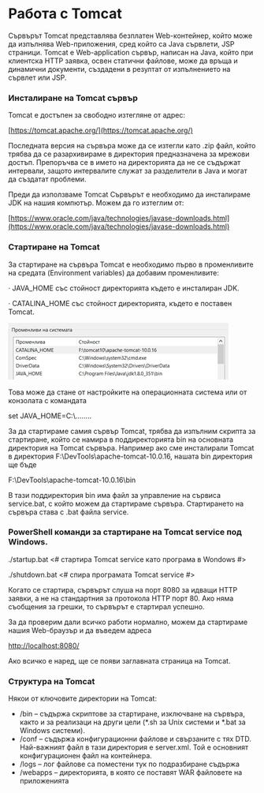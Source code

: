 # Работа с Tomcat

Сървърът Tomcat представлява безплатен Web-контейнер, който може да изпълнява Web-приложения, сред който са Java сървлети, JSP страници. Tomcat е Web-application сървър, написан на Java, който при клиентска HTTP заявка, освен статични файлове, може да връща и динамични документи, създадени в резултат от изпълнението на сървлет или JSP.

### Инсталиране на Tomcat сървър

Tomcat е достъпен за свободно изтегляне от адрес:

​[https://tomcat.apache.org/](https://tomcat.apache.org/)

Последната версия на сървъра може да се изтегли като .zip файл, който трябва да се разархивираме в директория предназначена за мрежови достъп. Препоръчва се в името на директорията да не се съдържат интервали, защото интервалите служат за разделители в Java и могат да създатат проблеми.

Преди да използваме Tomcat Сървърът е необходимо да инсталираме JDK на нашия компютър. Можем да го изтеглим от:

​[https://www.oracle.com/java/technologies/javase-downloads.html](https://www.oracle.com/java/technologies/javase-downloads.html)​

### Стартиране на Tomcat

За стартиране на сървъра Tomcat е необходимо първо в променливите на средата (Environment variables) да добавим променливите:

·       JAVA\_HOME със стойност директорията където е инсталиран JDK.

·       CATALINA\_HOME със стойност директорията, където е поставен Tomcat.

![](<../../../assets/image (9).png>)

Това може да стане от настройките на операционната система или от конзолата с командата

set JAVA\_HOME=C:\\........

За да стартираме самия сървър Tomcat, трябва да изпълним скрипта за стартиране, който се намира в поддиректорията bin на основната директория на Tomcat сървъра. Например ако сме инсталирали Tomcat в директория F:\DevTools\apache-tomcat-10.0.16, нашата bin директория ще бъде

F:\DevTools\apache-tomcat-10.0.16\bin

В тази поддиректория bin има файл за управление на сървиса service.bat, с който можем да стартираме сървъра. Стартирането на сървъра става с .bat файла service.

### PowerShell команди за стартиране на Tomcat service под Windows.

./startup.bat <# стартира Tomcat service като програма в Wondows #>

./shutdown.bat <# спира програмата Tomcat service #>

Когато се стартира, сървърът слуша на порт 8080 за идващи HTTP заявки, а не на стандартния за протокола HTTP порт 80. Ако няма съобщения за грешки, то сървърът е стартирал успешно.

За да проверим дали всичко работи нормално, можем да стартираме нашия Web-браузър и да въведем адреса

​[http://localhost:8080/](http://localhost:8080/)​

Ако всичко е наред, ще се появи заглавната страница на Tomcat.

### Структура на Tomcat

Някои от ключовите директории на Tomcat:

* /bin – съдържа скриптове за стартиране, изключване на сървъра, както и за реализаци на други цели (\*.sh за Unix системи и \*.bat за Windows системи).
* /conf – съдържа конфигурационни файлове и свързаните с тях DTD. Най-важният файл в тази директория е server.xml. Той е основният конфигурационен файл на контейнера.&#x20;
* /logs – лог файлове са поместени тук по подразбиране съдържа&#x20;
* /webapps – директорията, в която се поставят WAR файловете на приложенията
